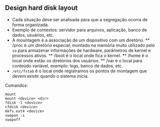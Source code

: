 ## Design hard disk layout

* Cada situação deve ser analisada para que a segregação ocorra de forma organizada.
* Exemplo de contextos: servidor para arquivos, aplicação, banco de dados, usuários, etc.
* A mountagem é a associação de um dispositivo com um diretório.
** /proc é um diretório especial, montado na memória muito utilizado pelo `so` para armazenar informações de hardware, parâmetros de kernel e processos ativos.
** /boot é o local onde fica o kernel.
** /home é o local onde estão os diretórios dos usuários.
** /var é o local para conteúdo variável, exemplo: logs, banco de dados, etc.
* `/etc/fstab` é o local onde registramos os pontos de montagem que devem existir quando o sistema inicia.

Comandos:
```
mount
mount <device> <dir>
fdisk -l <device>
cfdisk <device>
mkfs.ext4 <device>
swapon -s
swapoff
```
